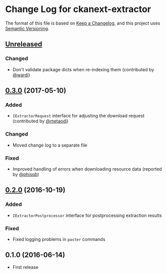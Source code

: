 # Change Log for ckanext-extractor

The format of this file is based on [Keep a Changelog], and this
project uses [Semantic Versioning].


## [Unreleased]

### Changed

- Don't validate package dicts when re-indexing them (contributed by
  [@wardi](https://github.com/stadt-karlsruhe/ckanext-extractor/pull/6))


## [0.3.0] (2017-05-10)

### Added

- `IExtractorRequest` interface for adjusting the download request (contributed
  by [@metaodi](https://github.com/stadt-karlsruhe/ckanext-extractor/pull/5))

### Changed

- Moved change log to a separate file

### Fixed

- Improved handling of errors when downloading resource data (reported by
  [@phisqb](https://github.com/stadt-karlsruhe/ckanext-extractor/issues/4))


## [0.2.0] (2016-10-19)

### Added

- `IExtractorPostprocessor` interface for postprocessing extraction results

### Fixed

- Fixed logging problems in `paster` commands


## 0.1.0 (2016-06-14)

- First release


[Keep a Changelog]: http://keepachangelog.com
[Semantic Versioning]: http://semver.org/

[Unreleased]: https://github.com/stadt-karlsruhe/ckanext-extractor/compare/v0.3.0...master
[0.3.0]: https://github.com/stadt-karlsruhe/ckanext-extractor/compare/v0.2.0...v0.3.0
[0.2.0]: https://github.com/stadt-karlsruhe/ckanext-extractor/compare/v0.1.0...v0.2.0


